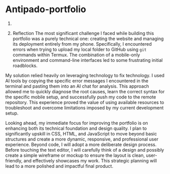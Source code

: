 # Antipado-portfolio

1.

2. Reflection
The most significant challenge I faced while building this portfolio was a purely technical one: creating the website and managing its deployment entirely from my phone. Specifically, I encountered errors when trying to upload my local folder to GitHub using `git` commands within Termux. The combination of a mobile-only environment and command-line interfaces led to some frustrating initial roadblocks.

My solution relied heavily on leveraging technology to fix technology. I used AI tools by copying the specific error messages I encountered in the terminal and pasting them into an AI chat for analysis. This approach allowed me to quickly diagnose the root causes, learn the correct syntax for the specific mobile setup, and successfully push my code to the remote repository. This experience proved the value of using available resources to troubleshoot and overcome limitations imposed by my current development setup.

Looking ahead, my immediate focus for improving the portfolio is on enhancing both its technical foundation and design quality. I plan to significantly upskill in CSS, HTML, and JavaScript to move beyond basic structures and create a more dynamic, responsive, and professional user experience. Beyond code, I will adopt a more deliberate design process. Before touching the text editor, I will carefully think of a design and possibly create a simple wireframe or mockup to ensure the layout is clean, user-friendly, and effectively showcases my work. This strategic planning will lead to a more polished and impactful final product.